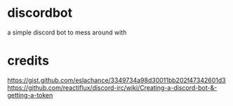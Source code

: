 # discordbot
a simple discord bot to mess around with

# credits
https://gist.github.com/eslachance/3349734a98d30011bb202f47342601d3
https://github.com/reactiflux/discord-irc/wiki/Creating-a-discord-bot-&-getting-a-token
